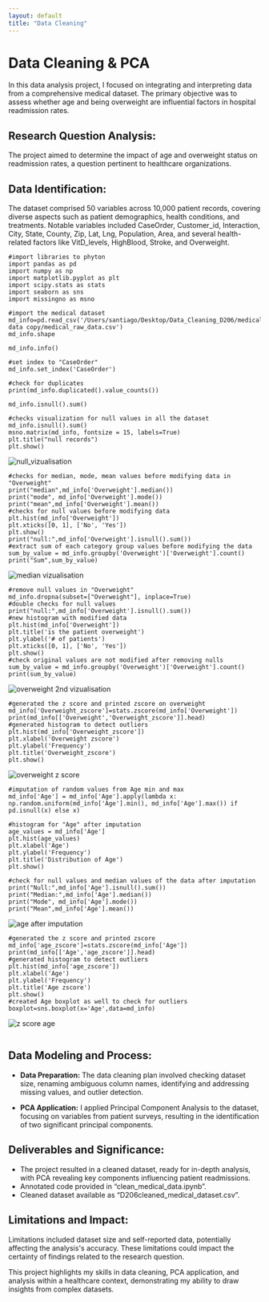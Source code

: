 ```yaml
---
layout: default
title: "Data Cleaning"
---
```

# Data Cleaning & PCA

In this data analysis project, I focused on integrating and interpreting data from a comprehensive medical dataset. The primary objective was to assess whether age and being overweight are influential factors in hospital readmission rates.

## Research Question Analysis:
The project aimed to determine the impact of age and overweight status on readmission rates, a question pertinent to healthcare organizations.

## Data Identification:
The dataset comprised 50 variables across 10,000 patient records, covering diverse aspects such as patient demographics, health conditions, and treatments. Notable variables included CaseOrder, Customer_id, Interaction, City, State, County, Zip, Lat, Lng, Population, Area, and several health-related factors like VitD_levels, HighBlood, Stroke, and Overweight.

```
#import libraries to phyton
import pandas as pd
import numpy as np 
import matplotlib.pyplot as plt
import scipy.stats as stats
import seaborn as sns
import missingno as msno
```
```
#import the medical dataset 
md_info=pd.read_csv('/Users/santiago/Desktop/Data_Cleaning_D206/medical data copy/medical_raw_data.csv')
md_info.shape
```
```
md_info.info()

#set index to "CaseOrder"
md_info.set_index('CaseOrder')
```
```
#check for duplicates
print(md_info.duplicated().value_counts())

md_info.isnull().sum()
```
```
#checks visualization for null values in all the dataset
md_info.isnull().sum()
msno.matrix(md_info, fontsize = 15, labels=True)
plt.title("null records")
plt.show()
```
![null_vizualisation](/assets/SCR-20231123-udza.png)
```
#checks for median, mode, mean values before modifying data in "Overweight"
print("median",md_info['Overweight'].median())
print("mode", md_info['Overweight'].mode())
print("mean",md_info['Overweight'].mean())
#checks for null values before modifying data
plt.hist(md_info['Overweight'])
plt.xticks([0, 1], ['No', 'Yes'])
plt.show()
print("null:",md_info['Overweight'].isnull().sum())
#extract sum of each category group values before modifying the data
sum_by_value = md_info.groupby('Overweight')['Overweight'].count()
print("Sum",sum_by_value)

```
![median vizualisation](/assets/SCR-20231123-ufqi.png)

```
#remove null values in "Overweight"
md_info.dropna(subset=["Overweight"], inplace=True)
#double checks for null values
print("null:",md_info['Overweight'].isnull().sum())
#new histogram with modified data
plt.hist(md_info['Overweight'])
plt.title('is the patient overweight')
plt.ylabel('# of patients')
plt.xticks([0, 1], ['No', 'Yes'])
plt.show()
#check original values are not modified after removing nulls
sum_by_value = md_info.groupby('Overweight')['Overweight'].count()
print(sum_by_value)

```
![overweight 2nd vizualisation](/assets/SCR-20231123-uhav.png)

```
#generated the z score and printed zscore on overweight
md_info['Overweight_zscore']=stats.zscore(md_info['Overweight'])
print(md_info[['Overweight','Overweight_zscore']].head)
#generated histogram to detect outliers
plt.hist(md_info['Overweight_zscore'])
plt.xlabel('Overweight zscore')
plt.ylabel('Frequency')
plt.title('Overweight_zscore')
plt.show()

```
![overweight z score](/assets/SCR-20231123-ukjb.png)

```
#imputation of random values from Age min and max
md_info['Age'] = md_info['Age'].apply(lambda x: np.random.uniform(md_info['Age'].min(), md_info['Age'].max()) if pd.isnull(x) else x)

#histogram for "Age" after imputation
age_values = md_info['Age']
plt.hist(age_values)
plt.xlabel('Age')
plt.ylabel('Frequency')
plt.title('Distribution of Age')
plt.show()

#check for null values and median values of the data after imputation
print("Null:",md_info['Age'].isnull().sum())
print("Median:",md_info['Age'].median())
print("Mode", md_info['Age'].mode())
print("Mean",md_info['Age'].mean())
```
![age after imputation](assets/SCR-20231123-ultb.png)

```
#generated the z score and printed zscore
md_info['age_zscore']=stats.zscore(md_info['Age'])
print(md_info[['Age','age_zscore']].head)
#generated histogram to detect outliers
plt.hist(md_info['age_zscore'])
plt.xlabel('Age')
plt.ylabel('Frequency')
plt.title('Age zscore')
plt.show()
#created Age boxplot as well to check for outliers
boxplot=sns.boxplot(x='Age',data=md_info)
```

![z score age](/assets/SCR-20231123-umpv.png)

```
```

## Data Modeling and Process:

- **Data Preparation:** The data cleaning plan involved checking dataset size, renaming ambiguous column names, identifying and addressing missing values, and outlier detection.
  
- **PCA Application:** I applied Principal Component Analysis to the dataset, focusing on variables from patient surveys, resulting in the identification of two significant principal components.
  
## Deliverables and Significance:

- The project resulted in a cleaned dataset, ready for in-depth analysis, with PCA revealing key components influencing patient readmissions.
- Annotated code provided in “clean_medical_data.ipynb”.
- Cleaned dataset available as “D206cleaned_medical_dataset.csv”.
  
## Limitations and Impact:

Limitations included dataset size and self-reported data, potentially affecting the analysis's accuracy.
These limitations could impact the certainty of findings related to the research question.

This project highlights my skills in data cleaning, PCA application, and analysis within a healthcare context, demonstrating my ability to draw insights from complex datasets.
